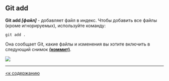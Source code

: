 ## Git add

**Git add *[файл]*** - добавляет файл в индекс.
Чтобы добавить все файлы (кроме игнорируемых), используйте команду: 

```bash=
git add .
```
Она сообщает Git, какие файлы и изменения вы хотите включить в следующий снимок <u>**(коммит)**</u>.

![](IMG_3595.PNG)

---

[<к содержанию](readme.md)